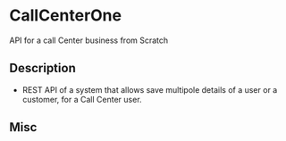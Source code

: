 # CallCenterOne
API for a call Center business from Scratch

## Description

- REST API of a system that allows save multipole details of a user or a customer, for a Call Center user.

## Misc